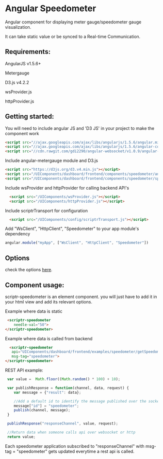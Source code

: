 # Angular Speedometer 
 
  Angular component for displaying meter gauge/speedometer gauge visualization.
  
  It can take static value or be synced to a Real-time Communication. 

## Requirements:
  
  AngularJS v1.5.6+
  
  Metergauge
  
  D3.js v4.2.2
  
  wsProvider.js
  
  httpProvider.js
  
## Getting started:

  You will need to include angular JS and 'D3 JS' in your project to make the component work

  ```html
  <script src="//ajax.googleapis.com/ajax/libs/angularjs/1.5.6/angular.min.js"></script>
  <script src="//ajax.googleapis.com/ajax/libs/angularjs/1.5.6/angular-cookies.js"></script>
  <script src="//cdn.rawgit.com/gdi2290/angular-websocket/v1.0.9/angular-websocket.min.js"></script>
  ```
  Include angular-metergauge module and D3.js
   
  ```html
  <script src="https://d3js.org/d3.v4.min.js"></script>  
  <script src="/UIComponents/dashboard/frontend/components/speedometer/angular.metergauge.min.js"></script>
  <script src="/UIComponents/dashboard/frontend/components/speedometer/speedometer.js"></script>
  ```
  
  Include wsProvider and httpProvider for calling backend API's
  
  ```html
    <script src="/UIComponents/wsProvider.js"></script>
    <script src="/UIComponents/httpProvider.js"></script>
  ```
  
  Include scriptrTransport for configuration
  
  ```html
    <script src="/UIComponents/config/scriptrTransport.js"></script>
  ```
  
  Add "WsClient", "HttpClient", "Speedometer" to your app module's dependency
  
  ```javascript
  angular.module("myApp", ["WsClient", "HttpClient", "Speedometer"])
  ```
  
  
 ## Options 
 check the options [here](./properties.md).
 
## Component usage:

scriptr-speedometer is an element component. you will just have to add it in your html view and add its relevant options.

Example where data is static

  ```html
   <scriptr-speedometer
      needle-val="50">
  </scriptr-speedometer>
  ```
  
  Example where data is called from backend
  
  ```html
    <scriptr-speedometer
     api="UIComponents/dashboard/frontend/examples/speedometer/getSpeedometerVal"
     msg-tag="speedometer">
  </scriptr-speedometer>
  ```
  
  REST API example:
  
  ```javascript
   var value =  Math.floor((Math.random() * 100) + 10); 

   var publishResponse = function(channel, data, request) {
      var message = {"result": data};

      //Add a default id to identify the message published over the socket
      message["id"] = "speedometer";
      publish(channel, message);
   }

   publishResponse("responseChannel", value, request);

   //Return data when someone calls api over websocket or http
   return value;
  ```
  Each speedometer application subscribed to "responseChannel" with msg-tag = "speedometer" gets updated everytime a rest api is called. 

